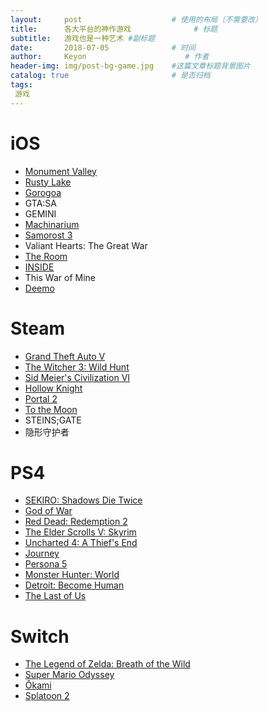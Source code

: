 ```yaml
---
layout:     post                    # 使用的布局（不需要改）
title:      各大平台的神作游戏              # 标题 
subtitle:   游戏也是一种艺术 #副标题
date:       2018-07-05              # 时间
author:     Keyon                      # 作者
header-img: img/post-bg-game.jpg    #这篇文章标题背景图片
catalog: true                       # 是否归档
tags:
 游戏
---
```


# iOS
* [Monument Valley](https://www.monumentvalleygame.com/mv1)
* [Rusty Lake](http://www.rustylake.com/)
* [Gorogoa](http://gorogoa.com/)
* GTA:SA
* GEMINI
* [Machinarium](https://amanita-design.net/games/machinarium.html)
* [Samorost 3](https://amanita-design.net/games/samorost3.html)
* Valiant Hearts: The Great War
* [The Room](https://www.fireproofgames.com/games/the-room)
* [INSIDE](https://playdead.com/games/inside/)
* This War of Mine
* [Deemo](https://www.rayark.com/g/deemo/)

# Steam
* [Grand Theft Auto V](https://www.rockstargames.com/V/)
* [The Witcher 3: Wild Hunt](https://thewitcher.com/en/witcher3)
* [Sid Meier's Civilization VI](https://civilization.com/)
* [Hollow Knight](https://hollowknight.com/)
* [Portal 2](http://www.thinkwithportals.com/)
* [To the Moon](https://freebirdgames.com/zh/to_the_moon/)
* STEINS;GATE
* 隐形守护者

# PS4
* [SEKIRO: Shadows Die Twice](https://www.sekirothegame.com/)
* [God of War](https://godofwar.playstation.com/)
* [Red Dead: Redemption 2](https://www.rockstargames.com/reddeadredemption2/)
* [The Elder Scrolls V: Skyrim](www.elderscrolls.com)
* [Uncharted 4: A Thief's End](https://www.unchartedthegame.com/en-us/)
* [Journey](http://thatgamecompany.com/journey/)
* [Persona 5](http://persona5.jp/)
* [Monster Hunter: World](http://www.capcom.co.jp/monsterhunter/world/)
* [Detroit: Become Human](https://www.playstation.com/en-us/games/detroit-become-human-ps4/)
* [The Last of Us](https://www.thelastofus.playstation.com/)

# Switch
* [The Legend of Zelda: Breath of the Wild](https://www.nintendo.co.jp/zelda/)
* [Super Mario Odyssey](https://supermario.nintendo.com/)
* [Ōkami](http://www.capcom.co.jp/o-kami/)
* [Splatoon 2](https://splatoon.nintendo.com/)